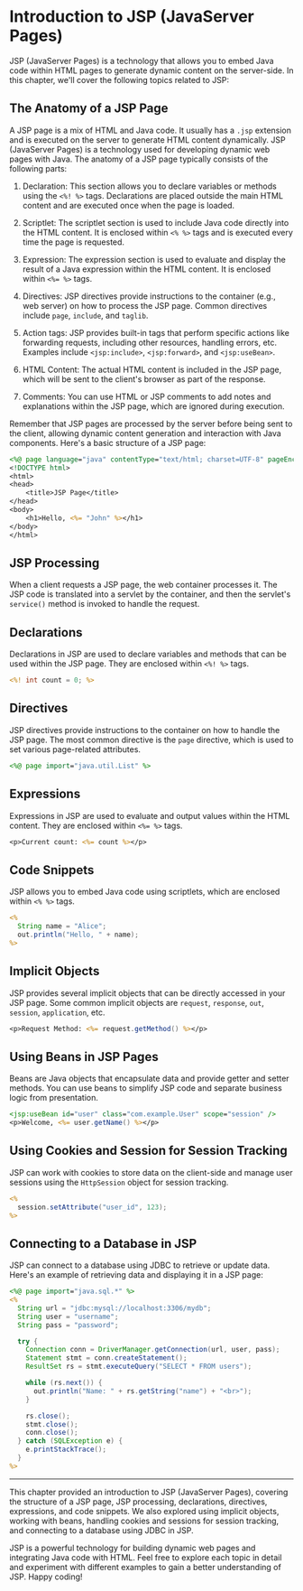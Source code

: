 # Introduction to JSP (JavaServer Pages)

JSP (JavaServer Pages) is a technology that allows you to embed Java code within HTML pages to generate dynamic content on the server-side. In this chapter, we'll cover the following topics related to JSP:

## The Anatomy of a JSP Page

A JSP page is a mix of HTML and Java code. It usually has a `.jsp` extension and is executed on the server to generate HTML content dynamically. 
JSP (JavaServer Pages) is a technology used for developing dynamic web pages with Java. The anatomy of a JSP page typically consists of the following parts:

1. Declaration: This section allows you to declare variables or methods using the `<%! %>` tags. Declarations are placed outside the main HTML content and are executed once when the page is loaded.

2. Scriptlet: The scriptlet section is used to include Java code directly into the HTML content. It is enclosed within `<% %>` tags and is executed every time the page is requested.

3. Expression: The expression section is used to evaluate and display the result of a Java expression within the HTML content. It is enclosed within `<%= %>` tags.

4. Directives: JSP directives provide instructions to the container (e.g., web server) on how to process the JSP page. Common directives include `page`, `include`, and `taglib`.

5. Action tags: JSP provides built-in tags that perform specific actions like forwarding requests, including other resources, handling errors, etc. Examples include `<jsp:include>`, `<jsp:forward>`, and `<jsp:useBean>`.

6. HTML Content: The actual HTML content is included in the JSP page, which will be sent to the client's browser as part of the response.

7. Comments: You can use HTML or JSP comments to add notes and explanations within the JSP page, which are ignored during execution.

Remember that JSP pages are processed by the server before being sent to the client, allowing dynamic content generation and interaction with Java components.
Here's a basic structure of a JSP page:

```jsp
<%@ page language="java" contentType="text/html; charset=UTF-8" pageEncoding="UTF-8"%>
<!DOCTYPE html>
<html>
<head>
    <title>JSP Page</title>
</head>
<body>
    <h1>Hello, <%= "John" %></h1>
</body>
</html>
```

## JSP Processing

When a client requests a JSP page, the web container processes it. The JSP code is translated into a servlet by the container, and then the servlet's `service()` method is invoked to handle the request.

## Declarations

Declarations in JSP are used to declare variables and methods that can be used within the JSP page. They are enclosed within `<%! %>` tags.

```jsp
<%! int count = 0; %>
```

## Directives

JSP directives provide instructions to the container on how to handle the JSP page. The most common directive is the `page` directive, which is used to set various page-related attributes.

```jsp
<%@ page import="java.util.List" %>
```

## Expressions

Expressions in JSP are used to evaluate and output values within the HTML content. They are enclosed within `<%= %>` tags.

```jsp
<p>Current count: <%= count %></p>
```

## Code Snippets

JSP allows you to embed Java code using scriptlets, which are enclosed within `<% %>` tags.

```jsp
<%
  String name = "Alice";
  out.println("Hello, " + name);
%>
```

## Implicit Objects

JSP provides several implicit objects that can be directly accessed in your JSP page. Some common implicit objects are `request`, `response`, `out`, `session`, `application`, etc.

```jsp
<p>Request Method: <%= request.getMethod() %></p>
```

## Using Beans in JSP Pages

Beans are Java objects that encapsulate data and provide getter and setter methods. You can use beans to simplify JSP code and separate business logic from presentation.

```jsp
<jsp:useBean id="user" class="com.example.User" scope="session" />
<p>Welcome, <%= user.getName() %></p>
```

## Using Cookies and Session for Session Tracking

JSP can work with cookies to store data on the client-side and manage user sessions using the `HttpSession` object for session tracking.

```jsp
<%
  session.setAttribute("user_id", 123);
%>
```

## Connecting to a Database in JSP

JSP can connect to a database using JDBC to retrieve or update data. Here's an example of retrieving data and displaying it in a JSP page:

```jsp
<%@ page import="java.sql.*" %>
<%
  String url = "jdbc:mysql://localhost:3306/mydb";
  String user = "username";
  String pass = "password";

  try {
    Connection conn = DriverManager.getConnection(url, user, pass);
    Statement stmt = conn.createStatement();
    ResultSet rs = stmt.executeQuery("SELECT * FROM users");

    while (rs.next()) {
      out.println("Name: " + rs.getString("name") + "<br>");
    }

    rs.close();
    stmt.close();
    conn.close();
  } catch (SQLException e) {
    e.printStackTrace();
  }
%>
```

---

This chapter provided an introduction to JSP (JavaServer Pages), covering the structure of a JSP page, JSP processing, declarations, directives, expressions, and code snippets. We also explored using implicit objects, working with beans, handling cookies and sessions for session tracking, and connecting to a database using JDBC in JSP.

JSP is a powerful technology for building dynamic web pages and integrating Java code with HTML. Feel free to explore each topic in detail and experiment with different examples to gain a better understanding of JSP. Happy coding!
